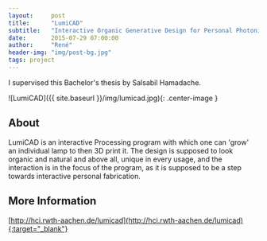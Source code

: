 ```yaml
---
layout:     post
title:      "LumiCAD"
subtitle:   "Interactive Organic Generative Design for Personal Photonics with OLEDs"
date:       2015-07-29 07:00:00
author:     "René"
header-img: "img/post-bg.jpg"
tags: project
---
```

I supervised this Bachelor's thesis by Salsabil Hamadache.

![LumiCAD]({{ site.baseurl }}/img/lumicad.jpg){: .center-image }

## About

LumiCAD is an interactive Processing program with which one can 'grow' an individual lamp to then 3D print it. The design is supposed to look organic and natural and above all, unique in every usage, and the interaction is in the focus of the program, as it is supposed to be a step towards interactive personal fabrication.

## More Information

[http://hci.rwth-aachen.de/lumicad](http://hci.rwth-aachen.de/lumicad){:target="_blank"}

